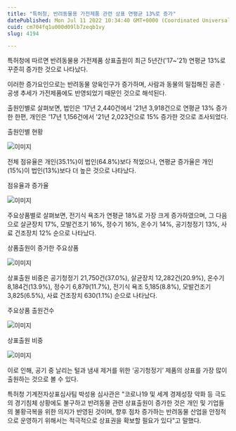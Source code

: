 ```yaml
---
title: "특허청, 반려동물용 가전제품 관련 상표 연평균 13%로 증가"
datePublished: Mon Jul 11 2022 10:34:40 GMT+0000 (Coordinated Universal Time)
cuid: cm704fq1u000d09lb7zeqb1vy
slug: 4194

---
```



특허청에 따르면 반려동물용 가전제품 상표출원이 최근 5년간('17~'21) 연평균 13%로 꾸준히 증가한 것으로 나타났다.

이러한 증가요인으로는 반려동물 양육인구가 증가하며, 사람과 동물의 밀접해진 공존ㆍ공생 추세가 가전제품에도 반영되었기 때문인 것으로 해석된다.

출원인별로 살펴보면, 법인은 '17년 2,440건에서 '21년 3,918건으로 연평균 13% 증가한 한편, 개인은 '17년 1,156건에서 '21년 2,023건으로 15% 증가한 것으로 조사되었다.

출원인별 현황

![이미지](https://cdn.hashnode.com/res/hashnode/image/upload/v1739256532087/834f817c-f4b1-4eb5-bc01-8b4e8f88853a.png)

전체 점유율은 개인(35.1%)이 법인(64.8%)보다 적었으나, 연평균 증가율은 개인(15%)이 법인(13%)보다 더 높은 것으로 나타났다.

점유율과 증가율

![이미지](https://cdn.hashnode.com/res/hashnode/image/upload/v1739256533146/01653ea8-0917-48ac-957f-2f0a88d9a0e9.png)

주요상품별로 살펴보면, 전기식 욕조가 연평균 18%로 가장 크게 증가하였으며, 그 다음으로 살균장치 17%, 모발건조기 16%, 정수기 16%, 온수기 14%, 공기청정기 13%, 사료 건조장치 12% 순으로 나타났다.

상품출원이 증가한 주요상품

![이미지](https://cdn.hashnode.com/res/hashnode/image/upload/v1739256534422/a51b5c57-9d42-4a8e-8430-a2607863ca90.png)

상표출원 비중은 공기청정기 21,750건(37.0%), 살균장치 12,282건(20.9%), 온수기 8,184건(13.9%), 정수기 6,879(11.7%), 전기식 욕조 5,185(8.8%), 모발건조기 3,825(6.5%), 사료 건조장치 630(1.1%) 순으로 나타났다.

주요상품 출원건수

![이미지](https://cdn.hashnode.com/res/hashnode/image/upload/v1739256535458/3579cbd7-629e-4a6f-b4b9-31b4062cdc6c.png)

상표출원 비중

![이미지](https://cdn.hashnode.com/res/hashnode/image/upload/v1739256537021/cfb0a8bb-a39a-4f3e-92fc-3d3b4aaf0e45.png)

이로 인해, 공기 중 날리는 털과 냄새 제거를 위한 ‘공기청정기’ 제품의 상표를 가장 많이 출원하는 것으로 볼 수 있다.

특허청 기계전자상표심사팀 박성용 심사관은 "코로나19 및 세계 경제성장 악화 등 극도의 경기침체 상황에도 불구하고 반려동물 관련 상표출원이 증가한 것은 개인 및 기업들의 불황극복을 위한 의지가 반영된 것이며, 향후 점차 증가하는 반려동물 산업을 안정적으로 운영하기 위해서는 적극적으로 상표권을 확보할 필요가 있다"고 말했다.